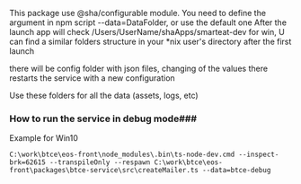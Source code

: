 This package use @sha/configurable module.
You need to define the argument in npm script --data=DataFolder, or use the default one
After the launch app will check /Users/UserName/shaApps/smarteat-dev for win, 
U can find a similar folders structure in your *nix user's directory after the first launch


there will be config folder with json files, changing of the values there restarts the service with a new configuration

Use these folders for all the data (assets, logs, etc)

### How to run the service in debug mode###
Example for Win10

```
C:\work\btce\eos-front\node_modules\.bin\ts-node-dev.cmd --inspect-brk=62615 --transpileOnly --respawn C:\work\btce\eos-front\packages\btce-service\src\createMailer.ts --data=btce-debug
```
